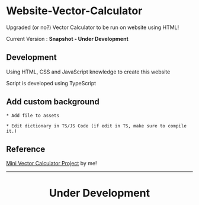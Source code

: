 # Website-Vector-Calculator

Upgraded (or no?) Vector Calculator to be run on website using HTML!

Current Version : **Snapshot - Under Development**

## Development

Using HTML, CSS and JavaScript knowledge to create this website

Script is developed using TypeScript

## Add custom background

    * Add file to assets

    * Edit dictionary in TS/JS Code (if edit in TS, make sure to compile it.)

## Reference

<a href = "https://github.com/Leomotors/Mini-Vector-Calculator">Mini Vector Calculator Project</a> by me!

<hr>

<h1 align="center"><b>Under Development</b></h1>
